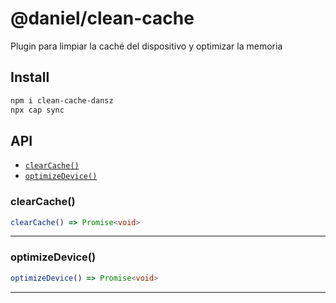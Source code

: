 # @daniel/clean-cache

Plugin para limpiar la caché del dispositivo y optimizar la memoria

## Install

```bash
npm i clean-cache-dansz
npx cap sync
```

## API

<docgen-index>

* [`clearCache()`](#clearcache)
* [`optimizeDevice()`](#optimizedevice)

</docgen-index>

<docgen-api>
<!--Update the source file JSDoc comments and rerun docgen to update the docs below-->

### clearCache()

```typescript
clearCache() => Promise<void>
```

--------------------


### optimizeDevice()

```typescript
optimizeDevice() => Promise<void>
```

--------------------

</docgen-api>
